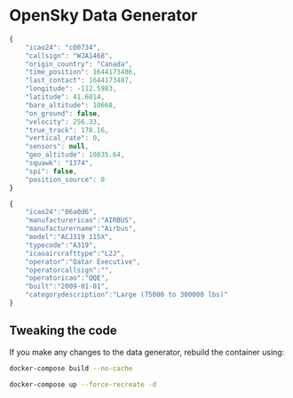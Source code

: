 # OpenSky Data Generator

```javascript
{
	"icao24": "c00734",
	"callsign": "WJA1468",
	"origin_country": "Canada",
	"time_position": 1644173486,
	"last_contact": 1644173487,
	"longitude": -112.5983,
	"latitude": 41.6014,
	"baro_altitude": 10668,
	"on_ground": false,
	"velocity": 256.33,
	"true_track": 178.16,
	"vertical_rate": 0,
	"sensors": null,
	"geo_altitude": 10835.64,
	"squawk": "1374",
	"spi": false,
	"position_source": 0
}
```

[](../data/)

```javascript
{
	"icao24":"06a0d6",
	"manufacturericao":"AIRBUS",
	"manufacturername":"Airbus",
	"model":"ACJ319 115X",
	"typecode":"A319",
	"icaoaircrafttype":"L2J",
	"operator":"Qatar Executive",
	"operatorcallsign":"",
	"operatoricao":"QQE",
	"built":"2009-01-01",
	"categorydescription":"Large (75000 to 300000 lbs)"
}
```

## Tweaking the code

If you make any changes to the data generator, rebuild the container using:

```bash
docker-compose build --no-cache

docker-compose up --force-recreate -d
```